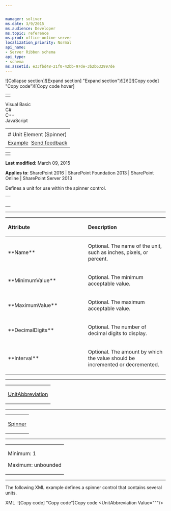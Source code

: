 ```yaml
---


manager: soliver
ms.date: 3/9/2015
ms.audience: Developer
ms.topic: reference
ms.prod: office-online-server
localization_priority: Normal
api_name:
- Server Ribbon schema
api_type:
- schema
ms.assetid: e33fbd48-21f0-42bb-97de-3b2b632997de
---
```


![Collapse
section]![Expand
section] "Expand section")![]()![])![]![]()![Copy
code] "Copy code")![Copy code
hover]
<table>
<tbody>
<tr class="odd">
<td align="left"></td>
</tr>
</tbody>
</table>

Visual Basic  
C\#  
C++  
JavaScript  

<table>
<tbody>
<tr class="odd">
<td align="left"><span id="runningHeaderText"></span></td>
</tr>
<tr class="even">
<td align="left"># Unit Element (Spinner)</td>
</tr>
<tr class="odd">
<td align="left"><a href="#exampleToggle">Example</a>  <span id="headfeedbackarea" class="feedbackhead"><a href="javascript:SubmitFeedback(&#39;docthis@Microsoft.com&#39;,&#39;&#39;,&#39;&#39;,&#39;&#39;,&#39;1.0.18082.1225&#39;,&#39;%0\dThank%20you%20for%20your%20feedback.%20The%20developer%20writing%20teams%20use%20your%20feedback%20to%20improve%20documentation.%20While%20we%20are%20reviewing%20your%20feedback,%20we%20may%20send%20you%20e-mail%20to%20ask%20for%20clarification%20or%20feedback%20on%20a%20solution.%20We%20do%20not%20use%20your%20e-mail%20address%20for%20any%20other%20purpose%20and%20we%20delete%20it%20after%20we%20finish%20our%20review.%0\AFor%20further%20information%20about%20the%20privacy%20policies%20of%20Microsoft,%20please%20see%20http://privacy.microsoft.com/en-us/default.aspx.%0\A%0\d&#39;,&#39;Customer%20feedback&#39;);">Send feedback</a></span></td>
</tr>
</tbody>
</table>

<table>
<colgroup>
<col width="100%" />
</colgroup>
<tbody>
<tr class="odd">
<td align="left"></td>
</tr>
</tbody>
</table>

**Last modified:** March 09, 2015

**Applies to**: SharePoint 2016 | SharePoint Foundation 2013 |
SharePoint Online | SharePoint Server 2013

Defines a unit for use within the spinner control.

<span codelanguage="other"></span>
<table>
<colgroup>
<col width="100%" />
</colgroup>
<tbody>
<tr class="odd">
<td align="left"><pre><code><Unit
  Name="Text"
  MinimumValue="Decimal"
  MaximumValue="Decimal"
  DecimalDigits="Integer"
  Interval="Double"
/></code></pre></td>
</tr>
</tbody>
</table>


-----------------------------------------------------------------------------------------------------------------------------------------------------------------------------------------------

<table>
<colgroup>
<col width="50%" />
<col width="50%" />
</colgroup>
<thead>
<tr class="header">
<th align="left"><p>Attribute</p></th>
<th align="left"><p>Description</p></th>
</tr>
</thead>
<tbody>
<tr class="odd">
<td align="left"><p>**Name**</p></td>
<td align="left"><p>Optional. The name of the unit, such as inches, pixels, or percent.</p></td>
</tr>
<tr class="even">
<td align="left"><p>**MinimumValue**</p></td>
<td align="left"><p>Optional. The minimum acceptable value.</p></td>
</tr>
<tr class="odd">
<td align="left"><p>**MaximumValue**</p></td>
<td align="left"><p>Optional. The maximum acceptable value.</p></td>
</tr>
<tr class="even">
<td align="left"><p>**DecimalDigits**</p></td>
<td align="left"><p>Optional. The number of decimal digits to display.</p></td>
</tr>
<tr class="odd">
<td align="left"><p>**Interval**</p></td>
<td align="left"><p>Optional. The amount by which the value should be incremented or decremented.</p></td>
</tr>
</tbody>
</table>


---------------------------------------------------------------------------------------------------------------------------------------------------------------------------------------------------

<table>
<colgroup>
<col width="100%" />
</colgroup>
<tbody>
<tr class="odd">
<td align="left"><p><a href="unitabbreviation-element.md">UnitAbbreviation</a></p></td>
</tr>
</tbody>
</table>


----------------------------------------------------------------------------------------------------------------------------------------------------------------------------------------------------

<table>
<colgroup>
<col width="100%" />
</colgroup>
<tbody>
<tr class="odd">
<td align="left"><p><a href="spinner-element.md">Spinner</a></p></td>
</tr>
</tbody>
</table>


------------------------------------------------------------------------------------------------------------------------------------------------------------------------------------------------

<table>
<colgroup>
<col width="100%" />
</colgroup>
<tbody>
<tr class="odd">
<td align="left"><p>Minimum: 1</p>
<p>Maximum: unbounded</p></td>
</tr>
</tbody>
</table>


------------------------------------------------------------------------------------------------------------------------------------------------------------------------------------------

The following XML example defines a spinner control that contains
several units.

<span codelanguage="xmlLang"></span>
XML 
<span class="copyCode" onclick="CopyCode(this)"
onkeypress="CopyCode_CheckKey(this, event)"
onmouseover="ChangeCopyCodeIcon(this)"
onmouseout="ChangeCopyCodeIcon(this)" tabindex="0">![Copy
code] "Copy code")Copy code</span>
    <Spinner
       Id="Ribbon.Table.Layout.Properties.TableWidth"
       DefaultUnit="inch"
       DefaultValue="1.5"
       AltUpArrow="$Resources:core,cui_spnUpAlt;"
       AltDownArrow="$Resources:core,cui_spnDownAlt;"
       AccelerationInterval="125"
       MultiplierInterval="2000"
       Command="SetTableWidth"
       ImeEnabled="false"
       QueryCommand="QueryTableWidth"
       ToolTipTitle="$Resources:core,LabelTableWidth;"
       ToolTipDescription="$Resources:core,cui_stt_ButWidthHeightMenuTableWidthTooltip;"
       Sequence="30"
       TemplateAlias="o1"
    >
      <Unit
          Name="inch"
          MinimumValue="0.1"
          MaximumValue="200"
          DecimalDigits="1"
          Interval="0.1"
      >
        <UnitAbbreviation Value="in" />
        <UnitAbbreviation Value="""/>
      </Unit>
      <Unit
          Name="pixel"
          MinimumValue="1"
          MaximumValue="2000"
          DecimalDigits="0"
          Interval="5"
      >
        <UnitAbbreviation Value="px" />
      </Unit>
      <Unit
          Name="centimeter"
          MinimumValue="0.1"
          MaximumValue="500"
          DecimalDigits="1"
          Interval="0.5"
      >
        <UnitAbbreviation Value="cm" />
      </Unit>
      <Unit
          Name="percent"
          MinimumValue="1"
          MaximumValue="100"
          DecimalDigits="0"
          Interval="1"
      >
        <UnitAbbreviation Value="%" />
      </Unit>
    </Spinner>









